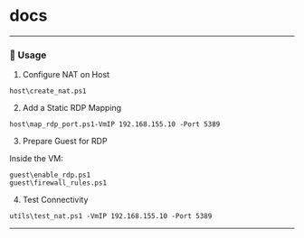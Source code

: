 ﻿# docs

---

### 🚀 Usage
1. Configure NAT on Host 
 
  ```
host\create_nat.ps1

```

2. Add a Static RDP Mapping
```
host\map_rdp_port.ps1-VmIP 192.168.155.10 -Port 5389

```
3. Prepare Guest for RDP

Inside the VM:
```
guest\enable_rdp.ps1
guest\firewall_rules.ps1

```
4. Test Connectivity
```
utils\test_nat.ps1 -VmIP 192.168.155.10 -Port 5389

```
---
